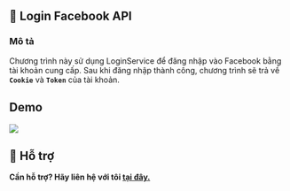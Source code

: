 
## 🚀 Login Facebook API


### Mô tả

Chương trình này sử dụng LoginService để đăng nhập vào Facebook bằng tài khoản cung cấp. Sau khi đăng nhập thành công, chương trình sẽ trả về **`Cookie`** và **`Token`** của tài khoản.


## Demo

![](https://i.imgur.com/JtDRDcg.png)


## 📁 Hỗ trợ

**Cần hỗ trợ? Hãy liên hệ với tôi [tại đây.](https://t.me/sironho)**

